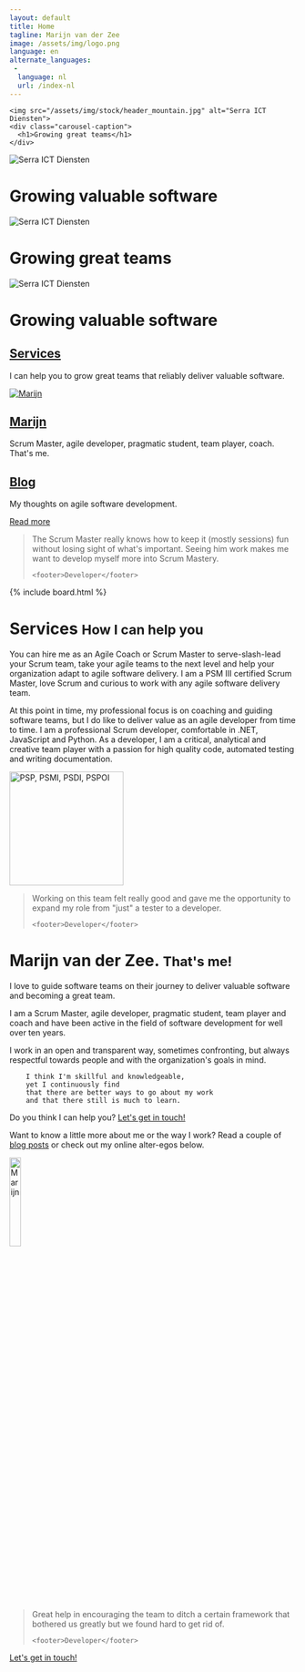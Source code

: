 ```yaml
---
layout: default
title: Home
tagline: Marijn van der Zee
image: /assets/img/logo.png
language: en
alternate_languages:
 -
  language: nl
  url: /index-nl
---
```

<div id="myCarousel" class="carousel slide" data-ride="carousel">
  <!--   
  <ol class="carousel-indicators">
  <li data-target="#myCarousel" data-slide-to="0" class="active"></li>
  <li data-target="#myCarousel" data-slide-to="1"></li>
</ol>
-->
<div class="carousel-inner" role="listbox">

  <div class="item active">

    <img src="/assets/img/stock/header_mountain.jpg" alt="Serra ICT Diensten">
    <div class="carousel-caption">
      <h1>Growing great teams</h1>
    </div>
  </div>

  <div class="item">
    <img src="assets/img/stock/header_desktop.jpg"
             alt="Serra ICT Diensten">
    <div class="carousel-caption">
      <h1>Growing valuable software</h1>
    </div>
  </div>

  <div class="item">
    <img src="/assets/img/stock/header_shadow.jpg" alt="Serra ICT Diensten">
    <div class="carousel-caption">
      <h1>Growing great teams</h1>
    </div>
  </div>

  <div class="item">
    <img src="assets/img/stock/header_connect.jpg"
             alt="Serra ICT Diensten">
    <div class="carousel-caption">
      <h1>Growing valuable software</h1>
    </div>
  </div>

</div>
<!-- 
  <a class="left carousel-control" href="#myCarousel" role="button" data-slide="prev">
<span class="glyphicon glyphicon-chevron-left" aria-hidden="true"></span>
<span class="sr-only">Previous</span>
</a>
<a class="right carousel-control" href="#myCarousel" role="button" data-slide="next">
<span class="glyphicon glyphicon-chevron-right" aria-hidden="true"></span>
<span class="sr-only">Next</span>
</a>
-->
</div>

<div class="marketing header">
<div class="container marketing">
<div class="row">

  <div class="col-lg-4">
    <div class="circle">
      <a href="#Services" class="scroll-to"> <i class="fa fa-trello"></i>
      </a>
    </div>
    <h2><a href="#Services" class="scroll-to">Services</a></h2>
    <p>
      I can help you to grow great teams that reliably deliver valuable software.
    </p>
  </div>

  <div class="col-lg-4">
    <div class="circle">
      <a href="#Marijn" class="scroll-to">
          <img class="img-circle img-responsive center-block" 
         src="/assets/img/marijn-z2-300.png" 
         alt="Marijn"></a>
    </div>
    <h2><a href="#Marijn" class="scroll-to">Marijn</a></h2>
    <p>
      Scrum Master, agile developer, pragmatic student, team player, coach. That's me.
    </p>
  </div>

  <div class="col-lg-4">
    <div class="circle">
      <a href="{{ BASE_PATH }}/blog.html">
        <i class="fa fa-rss-square"></i>
      </a>
    </div>
    <h2>
      <a href="blog.html">Blog</a>
    </h2>
    <p>My thoughts on agile software development.</p>
  </div>

</div>
</div>
</div>

<div class="container text-center">
<a href="#Availability" 
     class="btn btn-primary scroll-to"
     style="margin-top: -20px;">Read more</a>
</div>

<div class="container marketing">

<div class="divider"></div>

<div class="row">
<div class="col-md-12">
  <blockquote>
    <p>
      The Scrum Master really knows how to keep it (mostly sessions) fun without losing sight of what's important. Seeing him work makes me want to develop myself more into Scrum Mastery.
    </p>

    <footer>Developer</footer>
  </blockquote>
</div>
</div>

<a id="Availability"></a>

{% include board.html %}

<div class="row about">
<div class="col-md-12">
  <a id="Services"></a>
  <h1>
    Services
    <small>How I can help you</small>
  </h1>
  <p>
    You can hire me as an Agile Coach or Scrum Master 
    to serve-slash-lead your Scrum team, 
    take your agile teams to the next level 
    and help your organization adapt to agile software delivery.
    I am a PSM III certified Scrum Master, love Scrum 
    and curious to work with any agile software delivery team.
  </p>
  <p>
    At this point in time, my professional focus 
    is on coaching and guiding software teams, 
    but I do like to deliver value as an agile developer from time to time.
    I am a professional Scrum developer, 
    comfortable in .NET, JavaScript and Python. 
    As a developer, I am a critical, analytical and creative team player 
    with a passion for high quality code, 
    automated testing and writing documentation.
  </p>
  <p class="text-center">
    <a href="https://www.scrum.org/User-Profile/userId/121566"
           title="scrum.org - Professional Sticky Master">
      <img src="/assets/img/PSMI.png"
               alt="PSP, PSMI, PSDI, PSPOI"
               width="200"></a>
  </p>
</div>
</div>

<div class="divider"></div>

<div class="row">
<div class="col-md-12">
  <blockquote>
    <p>
      Working on this team felt really good and gave me the opportunity to expand my role from "just" a tester to a developer.
    </p>

    <footer>Developer</footer>
  </blockquote>
</div>
</div>

<div class="divider"></div>

<div class="row about">
<div class="col-md-12">
  <a id="Marijn"></a>
  <h1>
    Marijn van der Zee.
    <small>That's me!</small>
  </h1>
  <p>
    I love to guide software teams on their journey to deliver valuable software and becoming a great team.
  </p>
  <p>
    I am a Scrum Master, agile developer, pragmatic student, team player and coach and have been active in the field of software development for well over ten years.
  </p>
  <p>
    I work in an open and transparent way, 
        sometimes confronting,
        but always respectful towards people 
        and with the organization's goals in mind. 

        I think I'm skillful and knowledgeable, 
        yet I continuously find 
        that there are better ways to go about my work
        and that there still is much to learn.
  </p>
  <p>
    Do you think I can help you?
    <a href="pages/contact.html">Let's get in touch!</a>
  </p>
  <p>
    Want to know a little more about me or the way I work? Read a couple of
    <a href="{{ BASE_PATH }}/blog.html">blog posts</a>
    or check out my online alter-egos below.
  </p>
  <p>
    <img class="img-circle img-responsive center-block" 
         src="/assets/img/marijn-z2-300.png" 
         width="20%"
         alt="Marijn">
  </p>
</div>
</div>

<div class="divider"></div>

<div class="row">
<div class="col-md-12">
  <blockquote>
    <p>
      Great help in encouraging the team to ditch a certain framework that bothered us greatly but we found hard to get rid of.
    </p>

    <footer>Developer</footer>
  </blockquote>
</div>
</div>

<div class="divider"></div>

<div class="row featurette">
<div class="col-md-12">
  <p>
    <a href="pages/contact.html" class="btn btn-primary">Let's get in touch!</a>
  </p>
</div>


</div>
